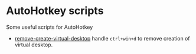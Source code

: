 # AutoHotkey scripts
Some useful scripts for AutoHotkey

- [remove-create-virtual-desktop](https://github.com/ItsJimi/ahk-scripts/blob/main/remove-create-virtual-desktop) handle `ctrl+win+d` to remove creation of virtual desktop.
